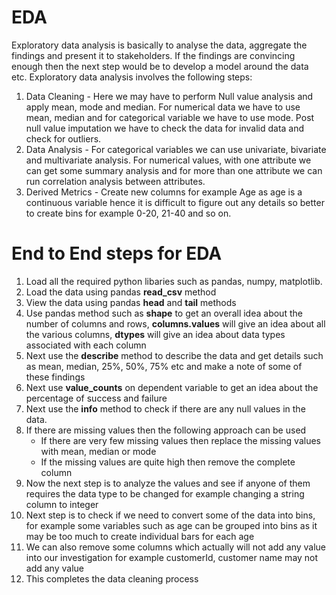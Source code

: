 # EDA

Exploratory data analysis is basically to analyse the data, aggregate the findings and present it to stakeholders. If the findings are convincing enough then the next step would be to develop a model around the data etc. Exploratory data analysis involves the following steps:

1. Data Cleaning - Here we may have to perform Null value analysis and apply mean, mode and median. For numerical data we have to use mean, median and for categorical variable we have to use mode. Post null value imputation we have to check the data for invalid data and check for outliers.
2. Data Analysis - For categorical variables we can use univariate, bivariate and multivariate analysis. For numerical values, with one attribute we can get some summary analysis and for more than one attribute we can run correlation analysis between attributes.
3. Derived Metrics - Create new columns for example Age as age is a continuous variable hence it is difficult to figure out any details so better to create bins for example 0-20, 21-40 and so on.

# End to End steps for EDA
1. Load all the required python libaries such as pandas, numpy, matplotlib.
2. Load the data using pandas **read_csv** method
3. View the data using pandas **head** and **tail** methods
4. Use pandas method such as **shape** to get an overall idea about the number of columns and rows, **columns.values** will give an idea about all the various columns, **dtypes** will give an idea about data types associated with each column
5. Next use the **describe** method to describe the data and get details such as mean, median, 25%, 50%, 75% etc and make a note of some of these findings
6. Next use **value_counts** on dependent variable to get an idea about the percentage of success and failure
7. Next use the **info** method to check if there are any null values in the data.
8. If there are missing values then the following approach can be used
   * If there are very few missing values then replace the missing values with mean, median or mode
   * If the missing values are quite high then remove the complete column
9. Now the next step is to analyze the values and see if anyone of them requires the data type to be changed for example changing a string column to integer
10. Next step is to check if we need to convert some of the data into bins, for example some variables such as age can be grouped into bins as it may be too much to create individual bars for each age
11. We can also remove some columns which actually will not add any value into our investigation for example customerId, customer name may not add any value
12. This completes the data cleaning process
